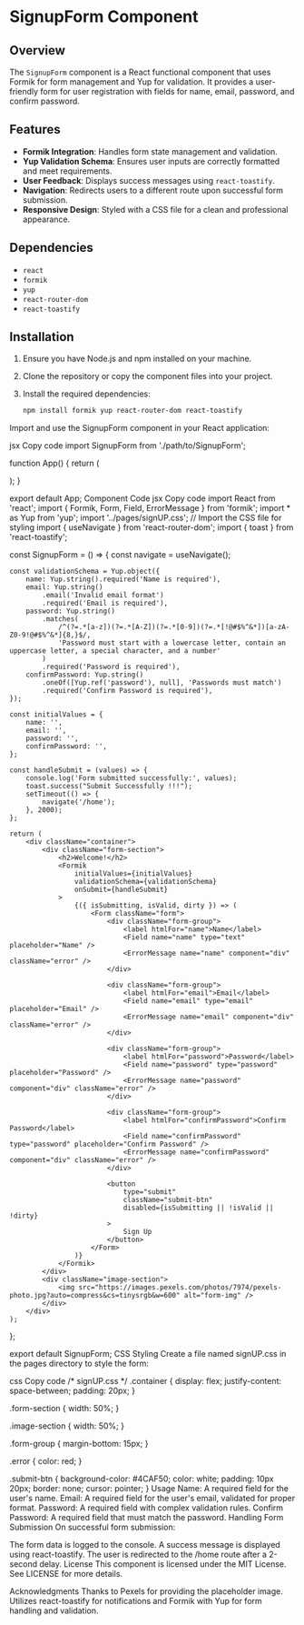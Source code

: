 # SignupForm Component

## Overview

The `SignupForm` component is a React functional component that uses Formik for form management and Yup for validation. It provides a user-friendly form for user registration with fields for name, email, password, and confirm password.

## Features

- **Formik Integration**: Handles form state management and validation.
- **Yup Validation Schema**: Ensures user inputs are correctly formatted and meet requirements.
- **User Feedback**: Displays success messages using `react-toastify`.
- **Navigation**: Redirects users to a different route upon successful form submission.
- **Responsive Design**: Styled with a CSS file for a clean and professional appearance.

## Dependencies

- `react`
- `formik`
- `yup`
- `react-router-dom`
- `react-toastify`

## Installation

1. Ensure you have Node.js and npm installed on your machine.
2. Clone the repository or copy the component files into your project.
3. Install the required dependencies:

   ```bash
   npm install formik yup react-router-dom react-toastify


Import and use the SignupForm component in your React application:

jsx
Copy code
import SignupForm from './path/to/SignupForm';

function App() {
  return (
    <div className="App">
      <SignupForm />
    </div>
  );
}

export default App;
Component Code
jsx
Copy code
import React from 'react';
import { Formik, Form, Field, ErrorMessage } from 'formik';
import * as Yup from 'yup';
import '../pages/signUP.css'; // Import the CSS file for styling
import { useNavigate } from 'react-router-dom';
import { toast } from 'react-toastify';

const SignupForm = () => {
    const navigate = useNavigate();

    const validationSchema = Yup.object({
        name: Yup.string().required('Name is required'),
        email: Yup.string()
            .email('Invalid email format')
            .required('Email is required'),
        password: Yup.string()
            .matches(
                /^(?=.*[a-z])(?=.*[A-Z])(?=.*[0-9])(?=.*[!@#$%^&*])[a-zA-Z0-9!@#$%^&*]{8,}$/,
                'Password must start with a lowercase letter, contain an uppercase letter, a special character, and a number'
            )
            .required('Password is required'),
        confirmPassword: Yup.string()
            .oneOf([Yup.ref('password'), null], 'Passwords must match')
            .required('Confirm Password is required'),
    });

    const initialValues = {
        name: '',
        email: '',
        password: '',
        confirmPassword: '',
    };

    const handleSubmit = (values) => {
        console.log('Form submitted successfully:', values);
        toast.success("Submit Successfully !!!");
        setTimeout(() => {
            navigate('/home');
        }, 2000);
    };

    return (
        <div className="container">
            <div className="form-section">
                <h2>Welcome!</h2>
                <Formik
                    initialValues={initialValues}
                    validationSchema={validationSchema}
                    onSubmit={handleSubmit}
                >
                    {({ isSubmitting, isValid, dirty }) => (
                        <Form className="form">
                            <div className="form-group">
                                <label htmlFor="name">Name</label>
                                <Field name="name" type="text" placeholder="Name" />
                                <ErrorMessage name="name" component="div" className="error" />
                            </div>

                            <div className="form-group">
                                <label htmlFor="email">Email</label>
                                <Field name="email" type="email" placeholder="Email" />
                                <ErrorMessage name="email" component="div" className="error" />
                            </div>

                            <div className="form-group">
                                <label htmlFor="password">Password</label>
                                <Field name="password" type="password" placeholder="Password" />
                                <ErrorMessage name="password" component="div" className="error" />
                            </div>

                            <div className="form-group">
                                <label htmlFor="confirmPassword">Confirm Password</label>
                                <Field name="confirmPassword" type="password" placeholder="Confirm Password" />
                                <ErrorMessage name="confirmPassword" component="div" className="error" />
                            </div>

                            <button
                                type="submit"
                                className="submit-btn"
                                disabled={isSubmitting || !isValid || !dirty}
                            >
                                Sign Up
                            </button>
                        </Form>
                    )}
                </Formik>
            </div>
            <div className="image-section">
                <img src="https://images.pexels.com/photos/7974/pexels-photo.jpg?auto=compress&cs=tinysrgb&w=600" alt="form-img" />
            </div>
        </div>
    );
};

export default SignupForm;
CSS Styling
Create a file named signUP.css in the pages directory to style the form:

css
Copy code
/* signUP.css */
.container {
  display: flex;
  justify-content: space-between;
  padding: 20px;
}

.form-section {
  width: 50%;
}

.image-section {
  width: 50%;
}

.form-group {
  margin-bottom: 15px;
}

.error {
  color: red;
}

.submit-btn {
  background-color: #4CAF50;
  color: white;
  padding: 10px 20px;
  border: none;
  cursor: pointer;
}
Usage
Name: A required field for the user's name.
Email: A required field for the user's email, validated for proper format.
Password: A required field with complex validation rules.
Confirm Password: A required field that must match the password.
Handling Form Submission
On successful form submission:

The form data is logged to the console.
A success message is displayed using react-toastify.
The user is redirected to the /home route after a 2-second delay.
License
This component is licensed under the MIT License. See LICENSE for more details.

Acknowledgments
Thanks to Pexels for providing the placeholder image.
Utilizes react-toastify for notifications and Formik with Yup for form handling and validation.





